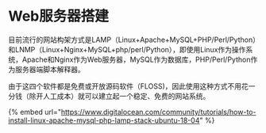 # Web服务器搭建

目前流行的网站构架方式是LAMP（Linux+Apache+MySQL+PHP/Perl/Python）和LNMP（Linux+Nginx+MySQL+php/perl/Python），即使用Linux作为操作系统，Apache和Nginx作为Web服务器，MySQL作为数据库，PHP/Perl/Python作为服务器端脚本解释器。

由于这四个软件都是免费或开放源码软件（FLOSS\)，因此使用这种方式不用花一分钱（除开人工成本）就可以建立起一个稳定、免费的网站系统。



{% embed url="https://www.digitalocean.com/community/tutorials/how-to-install-linux-apache-mysql-php-lamp-stack-ubuntu-18-04" %}




